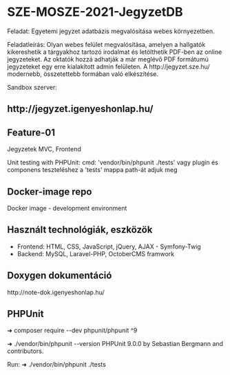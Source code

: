 # SZE-MOSZE-2021-JegyzetDB

<p>
  Feladat: Egyetemi jegyzet adatbázis megvalósítása webes környezetben.
 </p>
 
 <p>
 Feladatleírás:
Olyan webes felület megvalósítása, amelyen a hallgatók kikereshetik a tárgyakhoz tartozó irodalmat és letölthetik PDF-ben az online jegyzeteket. Az oktatók hozzá adhatják a már meglévő PDF formátumú jegyzeteket egy erre kialakított admin felületen. 
A http://jegyzet.sze.hu/ modernebb, összetettebb formában való elkészítése.
  </p>

Sandbox szerver:
<h2>http://jegyzet.igenyeshonlap.hu/</h2>

<h2>Feature-01</h2>
<p>Jegyzetek MVC, Frontend</p>

<p>
  Unit testing with PHPUnit:
  cmd: 'vendor/bin/phpunit ./tests' vagy plugin és componens teszteléshez a 'tests' mappa path-át adjuk meg
</p>


<h2>Docker-image repo</h2>
<p>Docker image - development environment</p>

<h2>Használt technológiák, eszközök</h2>
  <ul>
    <li>Frontend: HTML, CSS, JavaScript, jQuery, AJAX - Symfony-Twig </li>
    <li>Backend: MySQL, Laravel-PHP, OctoberCMS framwork </li>

  </ul>

<h2>Doxygen dokumentáció </h2>
http://note-dok.igenyeshonlap.hu/

<h2>PHPUnit </h2>
➜ composer require --dev phpunit/phpunit ^9

➜ ./vendor/bin/phpunit --version
PHPUnit 9.0.0 by Sebastian Bergmann and contributors.

Run: 
➜ ./vendor/bin/phpunit ./tests

